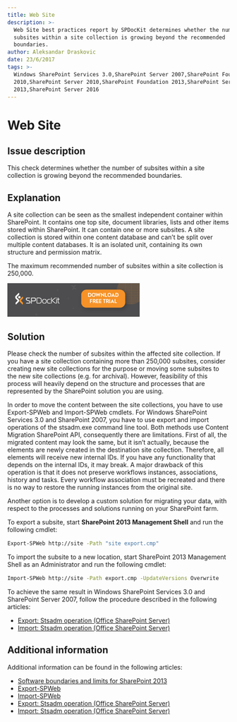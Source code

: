 ```yaml
---
title: Web Site
description: >-
  Web Site best practices report by SPDocKit determines whether the number of
  subsites within a site collection is growing beyond the recommended
  boundaries.
author: Aleksandar Draskovic
date: 23/6/2017
tags: >-
  Windows SharePoint Services 3.0,SharePoint Server 2007,SharePoint Foundation
  2010,SharePoint Server 2010,SharePoint Foundation 2013,SharePoint Server
  2013,SharePoint Server 2016
---
```


# Web Site

## Issue description

This check determines whether the number of subsites within a site collection is growing beyond the recommended boundaries.

## Explanation

A site collection can be seen as the smallest independent container within SharePoint. It contains one top site, document libraries, lists and other items stored within SharePoint. It can contain one or more subsites. A site collection is stored within one content database and can’t be split over multiple content databases. It is an isolated unit, containing its own structure and permission matrix.

The maximum recommended number of subsites within a site collection is 250,000.

[![Download SPDocKit](/.gitbook/assets/spdockit_download.png)](http://bit.ly/2US0Zna)

## Solution

Please check the number of subsites within the affected site collection. If you have a site collection containing more than 250,000 subsites, consider creating new site collections for the purpose or moving some subsites to the new site collections \(e.g. for archival\). However, feasibility of this process will heavily depend on the structure and processes that are represented by the SharePoint solution you are using.

In order to move the content between the site collections, you have to use Export-SPWeb and Import-SPWeb cmdlets. For Windows SharePoint Services 3.0 and SharePoint 2007, you have to use export and import operations of the stsadm.exe command line tool. Both methods use Content Migration SharePoint API, consequently there are limitations. First of all, the migrated content may look the same, but it isn’t actually, because the elements are newly created in the destination site collection. Therefore, all elements will receive new internal IDs. If you have any functionality that depends on the internal IDs, it may break. A major drawback of this operation is that it does not preserve workflows instances, associations, history and tasks. Every workflow association must be recreated and there is no way to restore the running instances from the original site.

Another option is to develop a custom solution for migrating your data, with respect to the processes and solutions running on your SharePoint farm.

To export a subsite, start **SharePoint 2013 Management Shell** and run the following cmdlet:

```bash
Export-SPWeb http://site -Path "site export.cmp"
```

To import the subsite to a new location, start SharePoint 2013 Management Shell as an Administrator and run the following cmdlet:

```bash
Import-SPWeb http://site -Path export.cmp -UpdateVersions Overwrite
```

To achieve the same result in Windows SharePoint Services 3.0 and SharePoint Server 2007, follow the procedure described in the following articles:

* [Export: Stsadm operation \(Office SharePoint Server\)](https://technet.microsoft.com/en-us/library/cc262759%28v=office.12%29.aspx)
* [Import: Stsadm operation \(Office SharePoint Server\)](https://technet.microsoft.com/en-us/library/cc261866%28v=office.12%29.aspx)

## Additional information

Additional information can be found in the following articles:

* [Software boundaries and limits for SharePoint 2013](https://technet.microsoft.com/en-us/library/cc262787.aspx)
* [Export-SPWeb](https://technet.microsoft.com/en-us/library/ff607895.aspx)
* [Import-SPWeb](https://technet.microsoft.com/en-us/library/ff607613.aspx)
* [Export: Stsadm operation \(Office SharePoint Server\)](https://technet.microsoft.com/en-us/library/cc262759%28v=office.12%29.aspx)
* [Import: Stsadm operation \(Office SharePoint Server\)](https://technet.microsoft.com/en-us/library/cc261866%28v=office.12%29.aspx)


